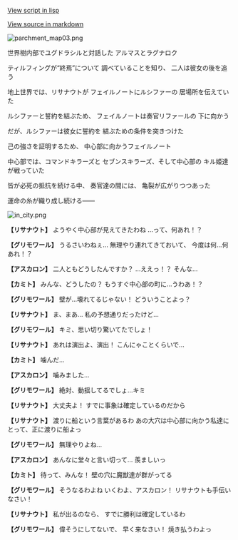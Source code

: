 [View script in lisp](../scripts/210102011.txt)

[View source in markdown](210102011.md)

![parchment_map03.png](../images/backgrounds/parchment_map03.png)

世界樹内部でユグドラシルと対話した
アルマスとラグナロク

ティルフィングが“終焉”について
調べていることを知り、
二人は彼女の後を追う

地上世界では、リサナウトが
フェイルノートにルシファーの
居場所を伝えていた

ルシファーと誓約を結ぶため、
フェイルノートは奏官リファールの
下に向かう

だが、ルシファーは彼女に誓約を
結ぶための条件を突きつけた

己の強さを証明するため、
中心部に向かうフェイルノート

中心部では、コマンドキラーズと
セブンスキラーズ、そして中心部の
キル姫達が戦っていた

皆が必死の抵抗を続ける中、
奏官達の間には、
亀裂が広がりつつあった

運命の糸が織り成し続ける――

![in_city.png](../images/backgrounds/in_city.png)

**【リサナウト】**
ようやく中心部が見えてきたわね
…って、何あれ！？

**【グリモワール】**
うるさいわねぇ…
無理やり連れてきておいて、
今度は何…何あれ！？

**【アスカロン】**
二人ともどうしたんですか？
…ええっ！？
そんな…

**【カミト】**
みんな、どうしたの？
もうすぐ中心部の町に…うわあ！？

**【グリモワール】**
壁が…壊れてるじゃない！
どういうことよっ？

**【リサナウト】**
ま、まあ…
私の予想通りだったけど…

**【グリモワール】**
キミ、思い切り驚いてたでしょ！

**【リサナウト】**
あれは演出よ、演出！
こんにゃことくらいで…

**【カミト】**
噛んだ…

**【アスカロン】**
噛みました…

**【グリモワール】**
絶対、動揺してるでしょ…キミ

**【リサナウト】**
大丈夫よ！
すでに事象は確定しているのだから

**【リサナウト】**
渡りに船という言葉があるわ
あの大穴は中心部に向かう私達に
とって、正に渡りに船よっ

**【グリモワール】**
無理やりよね…

**【アスカロン】**
あんなに堂々と言い切って…
羨ましいっ

**【カミト】**
待って、みんな！
壁の穴に魔獣達が群がってる

**【グリモワール】**
そうなるわよね
いくわよ、アスカロン！
リサナウトも手伝いなさい！

**【リサナウト】**
私が出るのなら、
すでに勝利は確定しているわ

**【グリモワール】**
偉そうにしてないで、
早く来なさい！
焼き払うわよっ